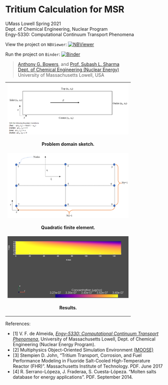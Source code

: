 # Tritium Calculation for MSR

UMass Lowell Spring 2021 <br>
Dept. of Chemical Engineering, Nuclear Program <br>
Engy-5330: Computational Continuum Transport Phenomena

View the project on `NBViewer`: [![NBViewer](https://raw.githubusercontent.com/jupyter/design/master/logos/Badges/nbviewer_badge.svg)](https://nbviewer.jupyter.org/github/dpploy/engy-5330/blob/main/projects-past/tritium/report.ipynb)

Run the project on `Binder`: [![Binder](https://mybinder.org/badge_logo.svg)](https://mybinder.org/v2/gh/dpploy/engy-5330/HEAD?filepath=projects-past%2Ftritium%2Freport.ipynb)

 >[Anthony G. Bowers](https://github.com/xxxx), and [Prof. Subash L. Sharma](https://github.com/SubashSharma1008) <br>
 >[Dept. of Chemical Engineering (Nuclear Energy)](xxx) <br>
 >University of Massachusetts Lowell, USA <br>

|  |
|:---:|
| <img width="380" src="pics/problem.png" title="Problem domain"> |
| <p style="text-align:center;"><b>Problem domain sketch.</b></p> |
| <img width="380" src="pics/fem.png" title="finite element"> |
| <p style="text-align:center;"><b>Quadratic finite element.</b></p> |
| <img width="380" src="pics/results.png" title="Results"> |
| <p style="text-align:center;"><b> Results.</b></p> |

References:

- [1] V. F. de Almeida, [*Engy-5330: Computational Continuum Transport Phenomena*](https://github.com/dpploy/engy-5330),  University of Massachusetts Lowell, Dept. of Chemical Engineering (Nuclear Energy Program).
- [2] Multiphysics Object-Oriented Simulation Environment [(MOOSE)](https://mooseframework.org)
- [3] Stempien D. John, “Tritium Transport, Corrosion, and Fuel Performance Modeling in Fluoride Salt-Cooled High-Temperature Reactor (FHR)”. Massachusetts Institute of Technology. PDF. June 2017
- [4] R. Serrano-Lópeza, J. Fraderaa, S. Cuesta-Lópeza. “Molten salts database for energy applications”. PDF. September 2014.

